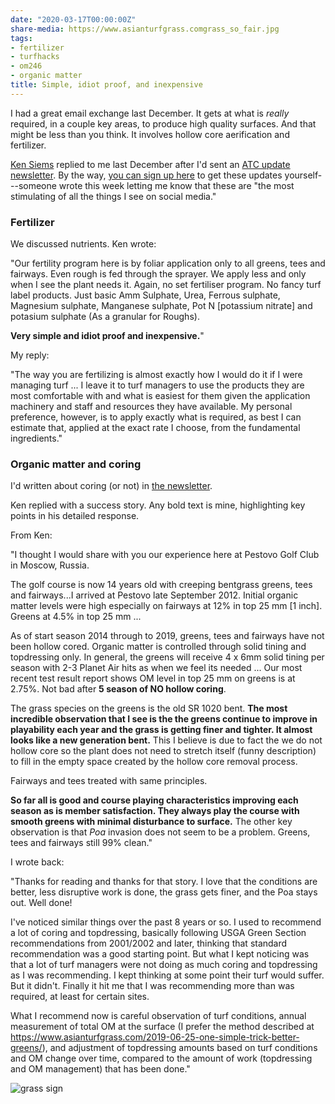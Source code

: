 ```yaml
---
date: "2020-03-17T00:00:00Z"
share-media: https://www.asianturfgrass.comgrass_so_fair.jpg
tags:
- fertilizer
- turfhacks
- om246
- organic matter
title: Simple, idiot proof, and inexpensive
---
```


I had a great email exchange last December. It gets at what is *really* required, in a couple key areas, to produce high quality surfaces. And that might be less than you think. It involves hollow core aerification and fertilizer.

[Ken Siems](https://www.linkedin.com/in/ken-siems-cgcs-mg-800ab218/) replied to me last December after I'd sent an [ATC update newsletter](https://www.asianturfgrass.com/archive/). By the way, [you can sign up here](https://www.asianturfgrass.com/lists/) to get these updates yourself---someone wrote this week letting me know that these are "the most stimulating of all the things I see on social media."

### Fertilizer

We discussed nutrients. Ken wrote:

"Our fertility program here is by foliar application only to all greens, tees and fairways. Even rough is fed through the sprayer. We apply less and only when I see the plant needs it. Again, no set fertiliser program. No fancy turf label products. Just basic Amm Sulphate, Urea, Ferrous sulphate, Magnesium sulphate, Manganese sulphate, Pot N [potassium nitrate] and potasium sulphate (As a granular for Roughs).

**Very simple and idiot proof and inexpensive.**"

My reply:

"The way you are fertilizing is almost exactly how I would do it if I were managing turf ... I leave it to turf managers to use the products they are most comfortable with and what is easiest for them given the application machinery and staff and resources they have available. My personal preference, however, is to apply exactly what is required, as best I can estimate that, applied at the exact rate I choose, from the fundamental ingredients."

### Organic matter and coring

I'd written about coring (or not) in [the newsletter](https://www.asianturfgrass.com/archive/). 

Ken replied with a success story. Any bold text is mine, highlighting key points in his detailed response.

From Ken:

"I thought I would share with you our experience here at Pestovo Golf Club in Moscow, Russia.

The golf course is now 14 years old with creeping bentgrass greens, tees and fairways...I arrived at Pestovo late September 2012. Initial organic matter levels were high especially on fairways at 12% in top 25 mm [1 inch]. Greens at 4.5% in top 25 mm ...

As of start season 2014 through to 2019, greens, tees and fairways have not been hollow cored. Organic matter is controlled through solid tining and topdressing only. In general, the greens will receive 4 x 6mm solid tining per season with 2-3 Planet Air hits as when we feel its needed ... Our most recent test result report shows OM level in top 25 mm on greens is at 2.75%. Not bad after **5 season of NO hollow coring**. 

The grass species on the greens is the old SR 1020 bent. **The most incredible observation that I see is the the greens continue to improve in playability each year and the grass is getting finer and tighter. It almost looks like a new generation bent.** This I believe is due to fact the we do not hollow core so the plant does not need to stretch itself (funny description) to fill in the empty space created by the hollow core removal process.

Fairways and tees treated with same principles. 

**So far all is good and course playing characteristics improving each season as is member satisfaction. They always play the course with smooth greens with minimal disturbance to surface.** The other key observation is that *Poa* invasion does not seem to be a problem. Greens, tees and fairways still 99% clean." 

I wrote back:

"Thanks for reading and thanks for that story. I love that the conditions are better, less disruptive work is done, the grass gets finer, and the Poa stays out. Well done!

I've noticed similar things over the past 8 years or so. I used to recommend a lot of coring and topdressing, basically following USGA Green Section recommendations from 2001/2002 and later, thinking that standard recommendation was a good starting point. But what I kept noticing was that a lot of turf managers were not doing as much coring and topdressing as I was recommending. I kept thinking at some point their turf would suffer. But it didn't. Finally it hit me that I was recommending more than was required, at least for certain sites.

What I recommend now is careful observation of turf conditions, annual measurement of total OM at the surface (I prefer the method described at <https://www.asianturfgrass.com/2019-06-25-one-simple-trick-better-greens/>), and adjustment of topdressing amounts based on turf conditions and OM change over time, compared to the amount of work (topdressing and OM management) that has been done."

![grass sign](grass_so_fair.jpg)







